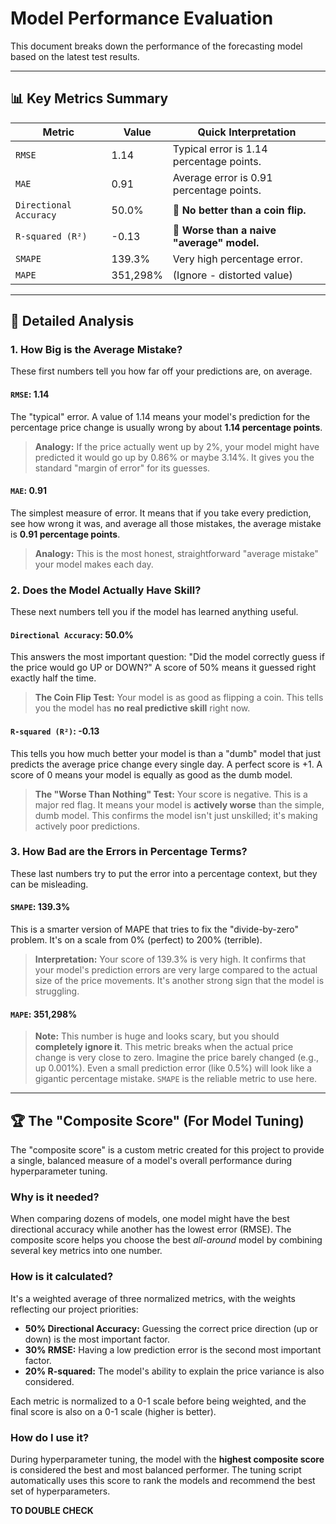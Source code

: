 # Model Performance Evaluation

This document breaks down the performance of the forecasting model based on the latest test results.

---

## 📊 Key Metrics Summary

| Metric                 | Value    | Quick Interpretation                       |
| ---------------------- | -------- | ------------------------------------------ |
| `RMSE`                 | 1.14     | Typical error is 1.14 percentage points.   |
| `MAE`                  | 0.91     | Average error is 0.91 percentage points.   |
| `Directional Accuracy` | 50.0%    | 🔴 **No better than a coin flip.**         |
| `R-squared (R²)`       | -0.13    | 🔴 **Worse than a naive "average" model.** |
| `SMAPE`                | 139.3%   | Very high percentage error.                |
| `MAPE`                 | 351,298% | (Ignore - distorted value)                 |

---

## 🎯 Detailed Analysis

### 1. How Big is the Average Mistake?

These first numbers tell you how far off your predictions are, on average.

#### `RMSE`: 1.14

The "typical" error. A value of 1.14 means your model's prediction for the percentage price change is usually wrong by about **1.14 percentage points**.

> **Analogy:** If the price actually went up by 2%, your model might have predicted it would go up by 0.86% or maybe 3.14%. It gives you the standard "margin of error" for its guesses.

#### `MAE`: 0.91

The simplest measure of error. It means that if you take every prediction, see how wrong it was, and average all those mistakes, the average mistake is **0.91 percentage points**.

> **Analogy:** This is the most honest, straightforward "average mistake" your model makes each day.

### 2. Does the Model Actually Have Skill?

These next numbers tell you if the model has learned anything useful.

#### `Directional Accuracy`: 50.0%

This answers the most important question: "Did the model correctly guess if the price would go UP or DOWN?" A score of 50% means it guessed right exactly half the time.

> **The Coin Flip Test:** Your model is as good as flipping a coin. This tells you the model has **no real predictive skill** right now.

#### `R-squared (R²)`: -0.13

This tells you how much better your model is than a "dumb" model that just predicts the average price change every single day. A perfect score is +1. A score of 0 means your model is equally as good as the dumb model.

> **The "Worse Than Nothing" Test:** Your score is negative. This is a major red flag. It means your model is **actively worse** than the simple, dumb model. This confirms the model isn't just unskilled; it's making actively poor predictions.

### 3. How Bad are the Errors in Percentage Terms?

These last numbers try to put the error into a percentage context, but they can be misleading.

#### `SMAPE`: 139.3%

This is a smarter version of MAPE that tries to fix the "divide-by-zero" problem. It's on a scale from 0% (perfect) to 200% (terrible).

> **Interpretation:** Your score of 139.3% is very high. It confirms that your model's prediction errors are very large compared to the actual size of the price movements. It's another strong sign that the model is struggling.

#### `MAPE`: 351,298%

> **Note:** This number is huge and looks scary, but you should **completely ignore it**. This metric breaks when the actual price change is very close to zero. Imagine the price barely changed (e.g., up 0.001%). Even a small prediction error (like 0.5%) will look like a gigantic percentage mistake. `SMAPE` is the reliable metric to use here.

---

## 🏆 The "Composite Score" (For Model Tuning)

The "composite score" is a custom metric created for this project to provide a single, balanced measure of a model's overall performance during hyperparameter tuning.

### Why is it needed?

When comparing dozens of models, one model might have the best directional accuracy while another has the lowest error (RMSE). The composite score helps you choose the best _all-around_ model by combining several key metrics into one number.

### How is it calculated?

It's a weighted average of three normalized metrics, with the weights reflecting our project priorities:

- **50% Directional Accuracy:** Guessing the correct price direction (up or down) is the most important factor.
- **30% RMSE:** Having a low prediction error is the second most important factor.
- **20% R-squared:** The model's ability to explain the price variance is also considered.

Each metric is normalized to a 0-1 scale before being weighted, and the final score is also on a 0-1 scale (higher is better).

### How do I use it?

During hyperparameter tuning, the model with the **highest composite score** is considered the best and most balanced performer. The tuning script automatically uses this score to rank the models and recommend the best set of hyperparameters.

**TO DOUBLE CHECK**
